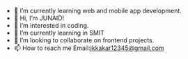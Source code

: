 - 🌱 I’m currently learning web and mobile app development.
- 👋 Hi, I’m JUNAID!
- 👀 I’m interested in coding.
- 🌱 I’m currently learning in SMIT
- 💞️ I’m looking to collaborate on frontend projects.
- 📫 How to reach me Email:jkkakar12345@gmail.com

